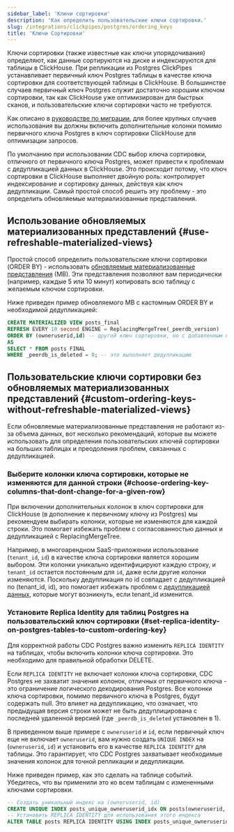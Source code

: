 ```yaml
---
sidebar_label: 'Ключи сортировки'
description: 'Как определить пользовательские ключи сортировки.'
slug: /integrations/clickpipes/postgres/ordering_keys
title: 'Ключи Сортировки'
---
```


Ключи сортировки (также известные как ключи упорядочивания) определяют, как данные сортируются на диске и индексируются для таблицы в ClickHouse. При репликации из Postgres ClickPipes устанавливает первичный ключ Postgres таблицы в качестве ключа сортировки для соответствующей таблицы в ClickHouse. В большинстве случаев первичный ключ Postgres служит достаточно хорошим ключом сортировки, так как ClickHouse уже оптимизирован для быстрых сканов, и пользовательские ключи сортировки часто не требуются.

Как описано в [руководстве по миграции](/migrations/postgresql/data-modeling-techniques), для более крупных случаев использования вы должны включить дополнительные колонки помимо первичного ключа Postgres в ключ сортировки ClickHouse для оптимизации запросов.

По умолчанию при использовании CDC выбор ключа сортировки, отличного от первичного ключа Postgres, может привести к проблемам с дедупликацией данных в ClickHouse. Это происходит потому, что ключ сортировки в ClickHouse выполняет двойную роль: контролирует индексирование и сортировку данных, действуя как ключ дедупликации. Самый простой способ решить эту проблему - это определить обновляемые материализованные представления.

## Использование обновляемых материализованных представлений {#use-refreshable-materialized-views}

Простой способ определить пользовательские ключи сортировки (ORDER BY) - использовать [обновляемые материализованные представления](/materialized-view/refreshable-materialized-view) (МВ). Эти представления позволяют вам периодически (например, каждые 5 или 10 минут) копировать всю таблицу с желаемым ключом сортировки.

Ниже приведен пример обновляемого МВ с кастомным ORDER BY и необходимой дедупликацией:

```sql
CREATE MATERIALIZED VIEW posts_final
REFRESH EVERY 10 second ENGINE = ReplacingMergeTree(_peerdb_version)
ORDER BY (owneruserid,id) -- другой ключ сортировки, но с добавленным первичным ключом postgres
AS
SELECT * FROM posts FINAL 
WHERE _peerdb_is_deleted = 0; -- это выполняет дедупликацию
```

## Пользовательские ключи сортировки без обновляемых материализованных представлений {#custom-ordering-keys-without-refreshable-materialized-views}

Если обновляемые материализованные представления не работают из-за объема данных, вот несколько рекомендаций, которые вы можете использовать для определения пользовательских ключей сортировки на больших таблицах и преодоления проблем, связанных с дедупликацией.

### Выберите колонки ключа сортировки, которые не изменяются для данной строки {#choose-ordering-key-columns-that-dont-change-for-a-given-row}

При включении дополнительных колонок в ключ сортировки для ClickHouse (в дополнение к первичному ключу из Postgres) мы рекомендуем выбирать колонки, которые не изменяются для каждой строки. Это помогает избежать проблем с согласованностью данных и дедупликацией с ReplacingMergeTree.

Например, в многоарендном SaaS-приложении использование (`tenant_id`, `id`) в качестве ключа сортировки является хорошим выбором. Эти колонки уникально идентифицируют каждую строку, и `tenant_id` остается постоянным для `id`, даже если другие колонки изменяются. Поскольку дедупликация по id совпадает с дедупликацией по (tenant_id, id), это помогает избежать проблем с [дедупликацией данных](https://docs.peerdb.io/mirror/ordering-key-different), которые могут возникнуть, если tenant_id изменится.

### Установите Replica Identity для таблиц Postgres на пользовательский ключ сортировки {#set-replica-identity-on-postgres-tables-to-custom-ordering-key}

Для корректной работы CDC Postgres важно изменить `REPLICA IDENTITY` на таблицах, чтобы включить колонки ключа сортировки. Это необходимо для правильной обработки DELETE.

Если `REPLICA IDENTITY` не включает колонки ключа сортировки, CDC Postgres не захватит значения колонок, отличных от первичного ключа - это ограничение логического декодирования Postgres. Все колонки ключа сортировки, помимо первичного ключа в Postgres, будут содержать null. Это влияет на дедупликацию, что означает, что предыдущая версия строки может не быть дедуплицирована с последней удаленной версией (где `_peerdb_is_deleted` установлен в 1).

В приведенном выше примере с `owneruserid` и `id`, если первичный ключ еще не включает `owneruserid`, вам нужно создать `UNIQUE INDEX` на (`owneruserid`, `id`) и установить его в качестве `REPLICA IDENTITY` для таблицы. Это гарантирует, что CDC Postgres захватывает необходимые значения колонок для точной репликации и дедупликации.

Ниже приведен пример, как это сделать на таблице событий. Убедитесь, что вы применили это ко всем таблицам с измененными ключами сортировки.

```sql
-- Создать уникальный индекс на (owneruserid, id)
CREATE UNIQUE INDEX posts_unique_owneruserid_idx ON posts(owneruserid, id);
-- Установить REPLICA IDENTITY для использования этого индекса
ALTER TABLE posts REPLICA IDENTITY USING INDEX posts_unique_owneruserid_idx;
```
